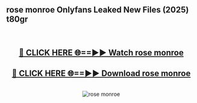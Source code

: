<h2>rose monroe Onlyfans Leaked New Files (2025) t80gr</h2>
<br>
<div align="center">
<h2><a href="https://mediafiles.top/rose_monroe&ref=git" rel="nofollow">🔴 CLICK HERE 🌐==►► Watch rose monroe</a></h2>
<h2><a href="https://mediafiles.top/rose_monroe&ref=git" rel="nofollow">🔴 CLICK HERE 🌐==►► Download rose monroe</a></h2>
<br>
<a href="https://mediafiles.top/rose_monroe&ref=git" rel="nofollow" data-target="animated-image.originalLink"><img src="https://i.ibb.co.com/xMMVF88/686577567.gif" alt="rose monroe" style="max-width: 100%; display: inline-block;" data-target="animated-image.originalImage"></a>
</div>
<br>
<br>